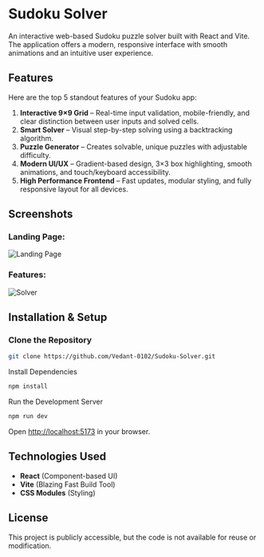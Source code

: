 # Sudoku Solver

An interactive web-based Sudoku puzzle solver built with React and Vite. The application offers a modern, responsive interface with smooth animations and an intuitive user experience.

## Features

Here are the top 5 standout features of your Sudoku app:

1. **Interactive 9×9 Grid** – Real-time input validation, mobile-friendly, and clear distinction between user inputs and solved cells.
2. **Smart Solver** – Visual step-by-step solving using a backtracking algorithm.
3. **Puzzle Generator** – Creates solvable, unique puzzles with adjustable difficulty.
4. **Modern UI/UX** – Gradient-based design, 3×3 box highlighting, smooth animations, and touch/keyboard accessibility.
5. **High Performance Frontend** – Fast updates, modular styling, and fully responsive layout for all devices.


## Screenshots

### Landing Page:
![Landing Page](https://github.com/user-attachments/assets/5f5d3699-f5bf-41e6-881e-a13a4aade4e7)

### Features:
![Solver](https://github.com/user-attachments/assets/5135f717-0aef-445e-aacb-4cdda5ff4355)

## Installation & Setup

### Clone the Repository
```sh
git clone https://github.com/Vedant-0102/Sudoku-Solver.git
```

Install Dependencies
```sh
npm install
```

Run the Development Server
```sh
npm run dev
```

Open [http://localhost:5173](http://localhost:5173) in your browser.


## Technologies Used
- **React** (Component-based UI)
- **Vite** (Blazing Fast Build Tool)
- **CSS Modules** (Styling)

## License
This project is publicly accessible, but the code is not available for reuse or modification.

